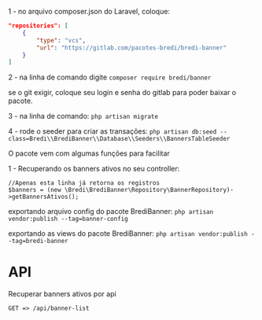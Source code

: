 1 - no arquivo composer.json do Laravel, coloque:

```json
"repositories": [
    {
        "type": "vcs",
        "url": "https://gitlab.com/pacotes-bredi/bredi-banner"
    }
]
```

2 - na linha de comando digite
`composer require bredi/banner`

se o git exigir, coloque seu login e senha do gitlab para poder baixar o pacote.

3 - na linha de comando: `php artisan migrate`

4 - rode o seeder para criar as transações: `php artisan db:seed --class=Bredi\\BrediBanner\\Database\\Seeders\\BannersTableSeeder`

O pacote vem com algumas funções para facilitar

1 - Recuperando os banners ativos
no seu controller:

```
//Apenas esta linha já retorna os registros
$banners = (new \Bredi\BrediBanner\Repository\BannerRepository)->getBannersAtivos();
```

exportando arquivo config do pacote BrediBanner:
`php artisan vendor:publish --tag=banner-config`

exportando as views do pacote BrediBanner:
`php artisan vendor:publish --tag=bredi-banner`

# API

Recuperar banners ativos por api

`GET => /api/banner-list`